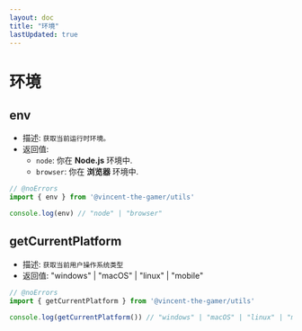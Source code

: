 ```yaml
---
layout: doc
title: "环境"
lastUpdated: true
---
```


# 环境

## env

- 描述: `获取当前运行时环境。`
- 返回值:
  - `node`: 你在 **Node.js** 环境中.
  - `browser`: 你在 **浏览器** 环境中.

```ts twoslash
// @noErrors
import { env } from '@vincent-the-gamer/utils'

console.log(env) // "node" | "browser"
```

## getCurrentPlatform

- 描述: `获取当前用户操作系统类型`
- 返回值: "windows" | "macOS" | "linux" | "mobile"

```ts twoslash
// @noErrors
import { getCurrentPlatform } from '@vincent-the-gamer/utils'

console.log(getCurrentPlatform()) // "windows" | "macOS" | "linux" | "mobile"
```
